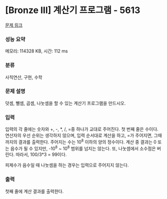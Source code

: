 # [Bronze III] 계산기 프로그램 - 5613 

[문제 링크](https://www.acmicpc.net/problem/5613) 

### 성능 요약

메모리: 114328 KB, 시간: 112 ms

### 분류

사칙연산, 구현, 수학

### 문제 설명

<p>덧셈, 뺄셈, 곱셈, 나눗셈을 할 수 있는 계산기 프로그램을 만드시오.</p>

### 입력 

 <p>입력의 각 줄에는 숫자와 +, -, *, /, =중 하나가 교대로 주어진다. 첫 번째 줄은 수이다. 연산자의 우선 순위는 생각하지 않으며, 입력 순서대로 계산을 하고, =가 주어지면, 그때까지의 결과를 출력한다. 주어지는 수는 10<sup>8</sup> 이하의 양의 정수이다. 계산 중 결과는 0 또는 음수가 될 수 있지만, -10<sup>8</sup> ~ 10<sup>8</sup> 범위를 넘지는 않는다. 또, 나눗셈에서 소수점은 버린다. 따라서, 100/3*3 = 99이다.</p>

<p>피제수가 음수일 때 나눗셈을 하는 경우는 입력으로 주어지지 않는다.</p>

### 출력 

 <p>첫째 줄에 계산 결과를 출력한다.</p>

